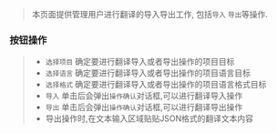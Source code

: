 > 本页面提供管理用户进行翻译的导入导出工作, 包括`导入` `导出`等操作.

### 按钮操作
> 
> - `选择项目` 确定要进行翻译导入或者导出操作的项目目标
> - `选择语言` 确定要进行翻译导入或者导出操作的项目语言目标
> - `选择格式` 确定要进行翻译导入或者导出操作的项目语言格式目标
> - `导入` 单击后会弹出`操作确认`对话框,可以进行翻译导入操作
> - `导出` 单击后会弹出`操作确认`对话框,可以进行翻译导出操作
> - 导出操作时,在文本输入区域贴贴JSON格式的翻译文本内容

